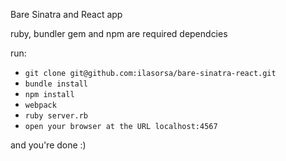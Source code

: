 Bare Sinatra and React app

ruby, bundler gem and npm are required dependcies

run:
- `git clone git@github.com:ilasorsa/bare-sinatra-react.git`
- `bundle install`
- `npm install`
- `webpack`
- `ruby server.rb`
- `open your browser at the URL localhost:4567`

and you're done :)
